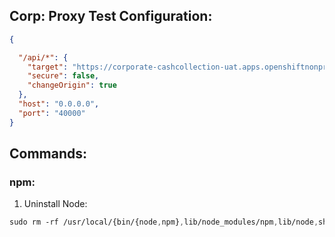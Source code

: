 
## Corp: Proxy Test Configuration:

```json
{

  "/api/*": {
    "target": "https://corporate-cashcollection-uat.apps.openshiftnonprod.staff.banquemisr.bank/",
    "secure": false,
    "changeOrigin": true
  },
  "host": "0.0.0.0",
  "port": "40000"
}
```

## Commands: 
### npm: 
 1. Uninstall Node:
```css
sudo rm -rf /usr/local/{bin/{node,npm},lib/node_modules/npm,lib/node,share/man/*/node.*}
```
